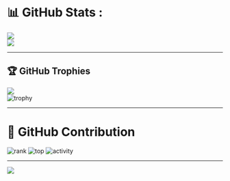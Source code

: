 # 📊 GitHub Stats :
![](https://github-readme-stats.vercel.app/api/top-langs/?username=ellididao&theme=omni&hide_border=false&include_all_commits=true&count_private=false&layout=compact)</br>
![](https://github-readme-stats.vercel.app/api?username=ellididao&theme=omni&hide_border=false&include_all_commits=true&count_private=false)

---

## 🏆 GitHub Trophies
![](https://github-trophies.vercel.app/?username=ellididao&theme=onedark&no-frame=false&no-bg=false&margin-w=4)</br>
![trophy](https://github-profile-trophy.vercel.app/?username=ellididao&column=6&&margin-w=4&theme=onedark)

---

# 🔰 GitHub Contribution
![rank](https://github-readme-streak-stats.herokuapp.com/?user=ellididao&theme=radical&hide_border=true)
![top](https://github-profile-summary-cards.vercel.app/api/cards/profile-details?username=ellididao&theme=radical)
![activity](https://activity-graph.herokuapp.com/graph?username=ellididao&bg_color=141321&color=D9D9D9&line=FCFF00&point=FFFFFF&hide_border=true)

---

[![](https://visitcount.itsvg.in/api?id=ellididao&label=Profile%20Views&pretty=false)](https://visitcount.itsvg.in)



